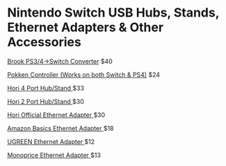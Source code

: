 # Nintendo Switch USB Hubs, Stands, Ethernet Adapters & Other Accessories 

[Brook PS3/4→Switch Converter](https://smile.amazon.com/dp/B075445R7C) $40 

[Pokken Controller (Works on both Switch & PS4)](https://smile.amazon.com/dp/B01A6LEXFK ) $24 

[Hori 4 Port Hub/Stand ](https://smile.amazon.com/dp/B01A827XHM ) $33

[Hori 2 Port Hub/Stand ](https://amazon.com/dp/B07W7FNN9Z ) $30 

[Hori Official Ethernet Adapter ](https://smile.amazon.com/dp/B01N6S068R/ ) $30 

[Amazon Basics Ethernet Adapter ](https://smile.amazon.com/B00M77HMU0/ ) $18 

[UGREEN Ethernet Adapter ](https://smile.amazon.com/dp/B00MYT481C ) $12 

[Monoprice Ethernet Adapter ](https://www.monoprice.com/product?p_id=9466 ) $13